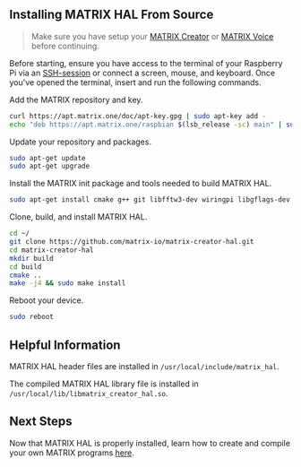## Installing MATRIX HAL From Source

> Make sure you have setup your
> [MATRIX Creator](/matrix-creator/device-setup) or
> [MATRIX Voice](/matrix-voice/device-setup) before continuing.

Before starting, ensure you have access to the terminal of your Raspberry Pi via an <a href="https://www.raspberrypi.org/documentation/remote-access/ssh/" target="_blank">SSH-session</a> or connect a screen, mouse, and keyboard. Once you've opened the terminal, insert and run the following commands.

Add the MATRIX repository and key.

```bash
curl https://apt.matrix.one/doc/apt-key.gpg | sudo apt-key add -
echo "deb https://apt.matrix.one/raspbian $(lsb_release -sc) main" | sudo tee /etc/apt/sources.list.d/matrixlabs.list
```

Update your repository and packages.

```bash
sudo apt-get update
sudo apt-get upgrade
```

Install the MATRIX init package and tools needed to build MATRIX HAL.

```bash
sudo apt-get install cmake g++ git libfftw3-dev wiringpi libgflags-dev matrixio-creator-init
```

Clone, build, and install MATRIX HAL.

```bash
cd ~/
git clone https://github.com/matrix-io/matrix-creator-hal.git
cd matrix-creator-hal
mkdir build
cd build
cmake ..
make -j4 && sudo make install
```

Reboot your device.

```bash
sudo reboot
```

## Helpful Information

MATRIX HAL header files are installed in `/usr/local/include/matrix_hal`. 

The compiled MATRIX HAL library file is installed in `/usr/local/lib/libmatrix_creator_hal.so`.

## Next Steps

Now that MATRIX HAL is properly installed, learn how to create and compile your own MATRIX programs [here](programs).
